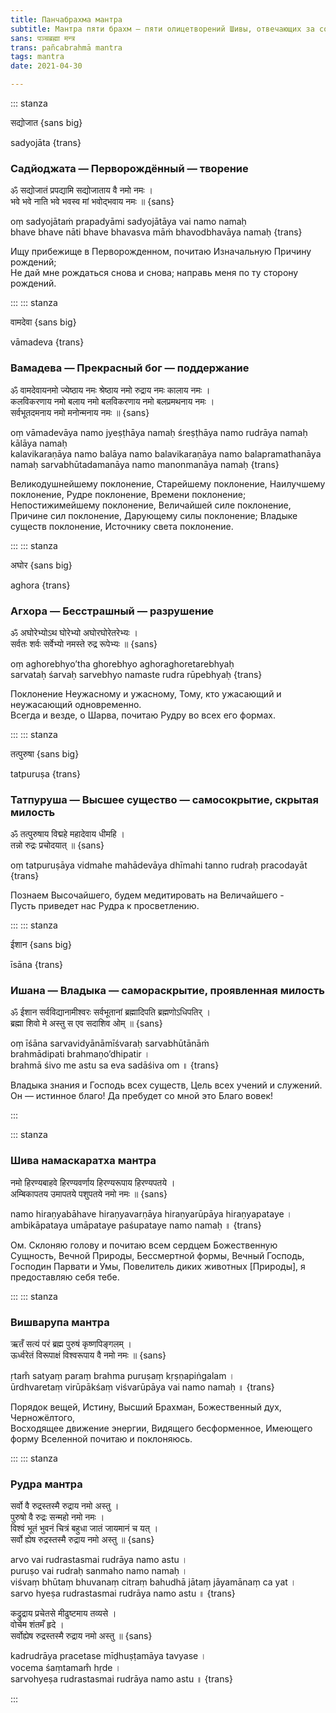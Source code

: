 ```yaml
---
title: Панчабрахма мантра
subtitle: Мантра пяти брахм — пяти олицетворений Шивы, отвечающих за создание, поддержание, разрушение Вселенной, а также сокрытие и раскрытие своей истинной природы в ней. 
sans: पञ्चब्रह्मा मन्त्र 
trans: pañcabrahmā mantra
tags: mantra
date: 2021-04-30

---
```


::: stanza

सद्योजात  {sans big}

sadyojāta  {trans}

### Садйоджата — Перворождённый — творение

ॐ सद्योजातं प्रपद्यामि सद्योजाताय वै नमो नमः ।   
भवे भवे नाति भवे भवस्व मां भवोद्भवाय नमः ॥  {sans}

оṃ sadyojātaṁ prapadyāmi sadyojātāya vai namo namaḥ     
bhave bhave nāti bhave bhavasva māṁ bhavodbhavāya namaḥ  {trans}

Ищу прибежище в Перворожденном, почитаю Изначальную Причину рождений;    
Не дай мне рождаться снова и снова; направь меня по ту сторону рождений.


:::
::: stanza

वामदेवा  {sans big}

vāmadeva  {trans}

### Вамадева — Прекрасный бог — поддержание

ॐ वामदेवायनमो ज्येष्ठाय नमः श्रेष्ठाय नमो रुद्राय नमः कालाय नमः ।    
कलविकरणाय नमो बलाय नमो बलविकरणाय नमो बलप्रमथनाय नमः ।   
सर्वभूतदमनाय नमो मनोन्मनाय नमः ॥  {sans}

oṃ vāmadevāya namo jyeṣṭhāya namaḥ śreṣṭhāya namo rudrāya namaḥ kālāya namaḥ   
kalavikaraṇāya namo balāya namo balavikaraṇāya namo balapramathanāya namaḥ
sarvabhūtadamanāya namo manonmanāya namaḥ  {trans}

Великодушнейшему поклонение, Старейшему поклонение, Наилучшему поклонение, Рудре поклонение, Времени поклонение;    
Непостижимейшему поклонение, Величайшей силе поклонение, Причине сил поклонение, Дарующему силы поклонение; Владыке существ поклонение, Источнику света поклонение.   

:::
::: stanza

अघोर  {sans big}

aghora  {trans}

### Агхора — Бесстрашный — разрушение

ॐ अघोरेभ्योऽथ घोरेभ्यो अघोरघोरेतरेभ्यः ।    
सर्वतः शर्वः सर्वेभ्यो नमस्ते रुद्र रूपेभ्यः ॥  {sans}

oṃ aghorebhyo’tha ghorebhyo aghoraghoretarebhyaḥ    
sarvataḥ śarvaḥ sarvebhyo namaste rudra rūpebhyaḥ  {trans}

Поклонение Неужасному и ужасному, Тому, кто ужасающий и неужасающий одновременно.    
Всегда и везде, о Шарва, почитаю Рудру во всех его формах.

:::
::: stanza

 तत्पुरुषा  {sans big}

tatpuruṣa  {trans}

### Татпуруша — Высшее существо — самосокрытие, скрытая милость

ॐ तत्पुरुषाय विद्महे महादेवाय धीमहि ।    
तन्नो रुद्रः प्रचोदयात् ॥   {sans}

oṃ tatpuruṣāya vidmahe mahādevāya dhīmahi
tanno rudraḥ pracodayāt  {trans}

Познаем Высочайшего, будем медитировать на Величайшего -   
Пусть приведет нас Рудра к просветлению.

:::
::: stanza

ईशान  {sans big}

īsāna  {trans}

### Ишана — Владыка — самораскрытие, проявленная милость

ॐ ईशान सर्वविद्यानामीश्वरः सर्वभूतानां ब्रह्मादिपति ब्रह्मणोऽधिपतिर् ।   
ब्रह्मा शिवो मे अस्तु स एव सदाशिव ओम् ॥  {sans}

oṃ īśāna sarvavidyānāmīśvaraḥ sarvabhūtānāṁ   
brahmādipati brahmaṇo’dhipatir ।    
brahmā śivo me astu sa eva sadāśiva om ॥  {trans}

Владыка знания и Господь всех существ, Цель всех учений и служений.    
Он — истинное благо! Да пребудет со мной это Благо вовек!

:::

::: stanza

### Шива намаскаратха мантра

नमो हिरण्यबाहवे  हिरण्यवर्णाय  हिरण्यरूपाय  हिरण्यपतये ।    
अम्बिकापतय  उमापतये  पशुपतये नमो नमः  ॥ {sans}

namo hiraṇyabāhave hiraṇyavarṇāya hiraṇyarūpāya hiraṇyapataye ।     
ambikāpataya umāpataye paśupataye namo namaḥ ॥ {trans}

Ом. Склоняю голову и почитаю всем сердцем Божественную Сущность, Вечной Природы, Бессмертной формы, Вечный Господь, Господин Парвати и Умы, Повелитель диких животных [Природы], я предоставляю себя тебе.

:::
::: stanza

### Вишварупа мантра

ऋतँ सत्यं परं ब्रह्म पुरुषं कृष्णपिङ्गलम् ।    
ऊर्ध्वरेतं विरूपाक्षं विश्वरूपाय वै नमो नमः ॥ {sans}

ṛtam̐ satyaṃ paraṃ brahma puruṣaṃ kṛṣṇapiṅgalam ।     
ūrdhvaretaṃ virūpākśaṃ viśvarūpāya vai namo namaḥ ॥  {trans}

Порядок вещей, Истину, Высший Брахман, Божественный дух, Черножёлтого,    
Восходящее движение энергии, Видящего бесформенное, Имеющего форму Вселенной почитаю и поклоняюсь.

:::
::: stanza

### Рудра мантра

सर्वो वै रुद्रस्तस्मै रुद्राय नमो अस्तु ।     
पुरुषो वै रुद्रः सन्महो नमो नमः ।    
विश्वं भूतं भुवनं चित्रं बहुधा जातं जायमानं च यत् ।   
सर्वो ह्येष रुद्रस्तस्मै रुद्राय नमो अस्तु ॥ {sans}


arvo vai rudrastasmai rudrāya namo astu ।       
puruṣo vai rudraḥ sanmaho namo namaḥ ।     
viśvaṃ bhūtaṃ bhuvanaṃ citraṃ bahudhā jātaṃ jāyamānaṃ ca yat ।    
sarvo hyeṣa rudrastasmai rudrāya namo astu ॥  {trans}


कद्रुद्राय प्रचेतसे मीढुष्टमाय तव्यसे ।      
वोचेम शंतमँ हृदे ।    
सर्वोह्येष रुद्रस्तस्मै रुद्राय नमो अस्तु ॥  {sans}


kadrudrāya pracetase mīḍhuṣṭamāya tavyase ।     
vocema śaṃtamam̐ hṛde ।     
sarvohyeṣa rudrastasmai rudrāya namo astu ॥ {trans}

:::


<audio-player title="Uma Mohan" file="/audio/mohan.mp3" />